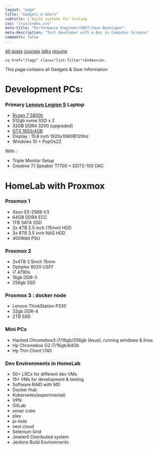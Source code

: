 ```yaml
---
layout: "page"
title: "Gadgets & Gears"
subtitle: I build systems for testing
css: "/css/index.css"
meta-title: "Performance Engineer/SDET/Java Developer"
meta-description: "Test developer with a Bsc in Computer Science"
comments: false
---
```

<div class="list-filters">
    <a href="/" class="list-filter filter-selected">All posts</a>
    <a href="/courses" class="list-filter">courses</a>
	<a href="/talks" class="list-filter">talks</a>
    <a href="/pages/resume" class="list-filter">resume</a>

    <a href="/tags" class="list-filter">Index</a>
</div>

This page contains all Gadgets & Gear Information

# Development PCs: 
### Primary [Lenovo Legion 5](https://www.amazon.com/Lenovo-Legion-Gaming-Laptop-7-5800H/dp/B09QLF33NQ?th=1) Laptop
- [Ryzen 7 5800h](https://www.cpubenchmark.net/cpu.php?cpu=AMD+Ryzen+7+5800H&id=3907)
- 512gb nvme SSD x 2
- 32GB DDR4 3200 (upgraded)
- [GTX 1650/4GB](https://www.videocardbenchmark.net/gpu.php?gpu=GeForce+GTX+1650+%28Mobile%29&id=4090)
- Display : 15.6 inch 1920x1080@120hz
- Windows 10 + PopOs22

With : 
- Triple Monitor Setup
- Creative 7.1 Speaker T7700 + DDTS-100 DAC

# HomeLab with Proxmox
### Proxmox 1
- Xeon E5-2568-V3
- 64GB DDR4 ECC
- 1TB SATA SSD
- 2x 4TB 2.5 inch (15mm) HDD
- 3x 8TB 3.5 inch NAS HDD
- 400Watt PSU

### Proxmox 2
- 2x4TB 2.5inch 15mm
- Optiplex 9020 USFF
- i7 4790s
- 16gb DDR-3
- 256gb SSD

### Proxmox 3 : docker node
- Lenovo ThinkStation P330
- 32gb DDR-4
- 2TB SSD

### Mini PCs 
- Hacked Chromebox3 i7/16gb/256gb (Asus), running windows & linux
- Hp Chromebox G2 i7/16gb/64Gb
- Hp Thin Client t740

### Dev Environments in HomeLab
- 50+ LXCs for different dev VMs
- 15+ VMs for development & testing
- Software RAID with MD 
- Docker Hub
- Kubernetes(experimental) 
- VPN
- GitLab
- sonar cube
- plex
- pi-hole
- next cloud
- Selenium Grid 
- Jmeter5 Distributed system
- Jenkins Build Environments
